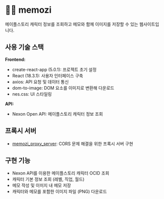 # 🧍‍♂️ memozi

메이플스토리 캐릭터 정보를 조회하고 메모와 함께 이미지를 저장할 수 있는 웹사이트입니다.

## 사용 기술 스택

<b>Frontend:</b>

- create-react-app (5.0.1): 프로젝트 초기 설정
- React (18.3.1): 사용자 인터페이스 구축
- axios: API 요청 및 데이터 통신
- dom-to-image: DOM 요소를 이미지로 변환해 다운로드
- nes.css: UI 스타일링

<b>API:</b>

- Nexon Open API: 메이플스토리 캐릭터 정보 조회

## 프록시 서버

- [memozi_proxy_server](https://github.com/hhhyeon97/memozi_proxy_server): CORS
  문제 해결을 위한 프록시 서버 구현

## 구현 기능

- Nexon API를 이용한 메이플스토리 캐릭터 OCID 조회
- 캐릭터 기본 정보 조회 (레벨, 직업, 월드)
- 메모 작성 및 이미지 내 메모 저장
- 캐릭터와 메모를 포함한 이미지 파일 (PNG) 다운로드
